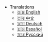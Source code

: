<!-- _navbar.md -->

- Translations
	- [:uk: English](/)
	- [:cn: 中文](/zh-cn/)
	- [:de: Deutsch]()
	- [:es: Español]()
	- [:ru: Русский]()



